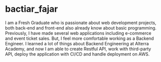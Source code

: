# bactiar_fajar
I am a Fresh Graduate who is passionate about web development projects, both back-end and front-end also already
know about basic programming. Previously, I have made several web applications including e-commerce and event
ticket sales. But, I feel more comfortable working as a Backend Engineer. I learned a lot of things about Backend
Engineering at Alterra Academy, and now I am able to create Restful API, work with third-party API, deploy the
application with CI/CD and handle deployment on AWS.
